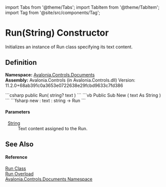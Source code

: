 import Tabs from '@theme/Tabs'; 
import TabItem from '@theme/TabItem'; 
import Tag from '@site/src/components/Tag'; 

# Run(String) Constructor


Initializes an instance of Run class specifying its text content.



## Definition
**Namespace:** <a href="N_Avalonia_Controls_Documents">Avalonia.Controls.Documents</a>  
**Assembly:** Avalonia.Controls (in Avalonia.Controls.dll) Version: 11.2.0+68ab391c0a3653e0722638e29fcbd9633c7fd386

<Tabs groupId="api-code-preview">
<TabItem value="csharp" label="C#">
```csharp
public Run(
	string? text
)
```
</TabItem>
<TabItem value="vb" label="VB">
```vb
Public Sub New ( 
	text As String
)
```
</TabItem>
<TabItem value="fsharp" label="F#">
```fsharp
new : 
        text : string -> Run
```
</TabItem>
</Tabs>



#### Parameters
<dl><dt>  <a href="https://learn.microsoft.com/dotnet/api/system.string" target="_blank" rel="noopener noreferrer">String</a></dt><dd>Text content assigned to the Run.</dd></dl>

## See Also


#### Reference
<a href="T_Avalonia_Controls_Documents_Run">Run Class</a>  
<a href="Overload_Avalonia_Controls_Documents_Run__ctor">Run Overload</a>  
<a href="N_Avalonia_Controls_Documents">Avalonia.Controls.Documents Namespace</a>  
